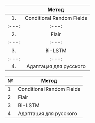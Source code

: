|  | Метод | 
| :---: | :---: | 
| 1. | Conditional Random Fields | 
| :---: | :---: | 
| 2. | Flair | 
| :---: | :---: | 
| 3. | Bi-LSTM | 
| :---: | :---: | 
| 4. | Адаптация для русского | 


| №  | Метод                      |
| -- | -------------------------- |
| 1  | Conditional Random Fields  |
| 2  | Flair                      |
| 3  | Bi-LSTM                    |
| 4  | Адаптация для русского     |

